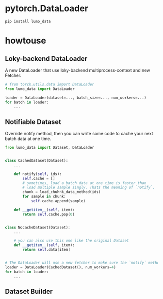 # pytorch.DataLoader

```shell
pip install lumo_data
```

# howtouse

## Loky-backend DataLoader

A new DataLoader that use loky-backend multiprocess-context and new Fetcher.

```python
# from torch.utils.data import DataLoader
from lumo_data import DataLoader

loader = DataLoader(dataset=..., batch_size=..., num_workers=...)
for batch in loader:
    ...
```

## Notifiable Dataset

Override notify method, then you can write some code to cache your next batch data at one time.

```python
from lumo_data import Dataset, DataLoader


class CachedDataset(Dataset):
    ...

    def notify(self, ids):
        self.cache = []
        # sometimes, load a batch data at one time is faster than
        # load multiple sample singly. Thats the meaning of `notify`. 
        chunk = load_chuhnk_data_method(ids)
        for sample in chunk:
            self.cache.append(sample)

    def __getitem__(self, item):
        return self.cache.pop(0)


class NocacheDataset(Dataset):
    ...

    # you can also use this one like the original Dataset
    def __getitem__(self, item):
        return self.data[item]


# The DataLoader will use a new fetcher to make sure the `notify` method will be called.
loader = DataLoader(CachedDataset(), num_workers=4)
for batch in loader:
    ...
```



## Dataset Builder